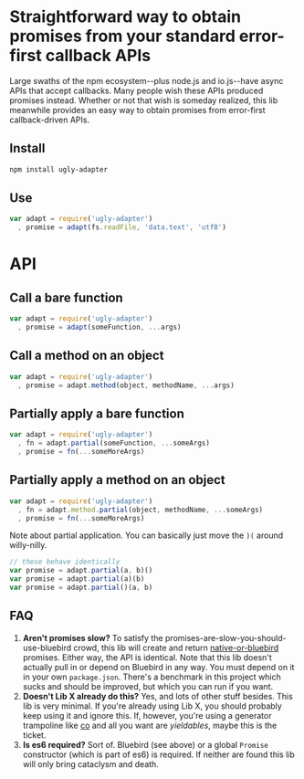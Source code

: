 # Straightforward way to obtain promises from your standard error-first callback APIs

Large swaths of the npm ecosystem--plus node.js and io.js--have async APIs that accept callbacks.
Many people wish these APIs produced promises instead.
Whether or not that wish is someday realized, this lib meanwhile provides an easy way to obtain promises from error-first callback-driven APIs.

## Install

```bash
npm install ugly-adapter
```

## Use

```js
var adapt = require('ugly-adapter')
  , promise = adapt(fs.readFile, 'data.text', 'utf8')
```

# API

## Call a bare function

```js
var adapt = require('ugly-adapter')
  , promise = adapt(someFunction, ...args)
```

## Call a method on an object

```js
var adapt = require('ugly-adapter')
  , promise = adapt.method(object, methodName, ...args)
```

## Partially apply a bare function

```js
var adapt = require('ugly-adapter')
  , fn = adapt.partial(someFunction, ...someArgs)
  , promise = fn(...someMoreArgs)
```

## Partially apply a method on an object

```js
var adapt = require('ugly-adapter')
  , fn = adapt.method.partial(object, methodName, ...someArgs)
  , promise = fn(...someMoreArgs)
```

Note about partial application. You can basically just move the `)(` around willy-nilly.

```js
// these behave identically
var promise = adapt.partial(a, b)()
var promise = adapt.partial(a)(b)
var promise = adapt.partial()(a, b)
```

## FAQ

 1. **Aren't promises slow?** To satisfy the promises-are-slow-you-should-use-bluebird crowd, this lib will create and return [native-or-bluebird](https://www.npmjs.com/package/native-or-bluebird) promises. Either way, the API is identical. Note that this lib doesn't actually pull in or depend on Bluebird in any way. You must depend on it in your own `package.json`. There's a benchmark in this project which sucks and should be improved, but which you can run if you want.
 2. **Doesn't Lib X already do this?** Yes, and lots of other stuff besides. This lib is very minimal. If you're already using Lib X, you should probably keep using it and ignore this. If, however, you're using a generator trampoline like [co](https://www.npmjs.com/package/co) and all you want are *yieldables*, maybe this is the ticket.
 3. **Is es6 required?** Sort of. Bluebird (see above) or a global `Promise` constructor (which is part of es6) is required. If neither are found this lib will only bring cataclysm and death.
 